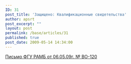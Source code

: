 ```yaml
---
ID: 31
post_title: 'Защищено: Квалификационные свидетельства'
author: apsrt
post_excerpt: ""
layout: post
permalink: /base/articles/31
published: true
post_date: 2009-05-14 14:34:00
---
```

<a href="http://www.apsrt.ru/docs/ramb.doc"> <span style="text-decoration:underline;"></span> Письмо ФГУ РАМБ от 06.05.09г. № ВО-120</a>